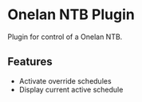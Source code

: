 # Onelan NTB Plugin

Plugin for control of a Onelan NTB.

## Features

- Activate override schedules
- Display current active schedule
